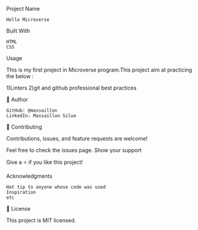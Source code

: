 Project Name

    Hello Microverse

Built With

    HTML
    CSS

Usage

This is my first project in Microverse program.This project aim at practicing the below :

1)Linters
2)git and github professional best practices


👤 Author

    GitHub: @massaillon
    LinkedIn: Massaillon Silue
    
🤝 Contributing

Contributions, issues, and feature requests are welcome!

Feel free to check the issues page.
Show your support

Give a ⭐️ if you like this project!

Acknowledgments

    Hat tip to anyone whose code was used
    Inspiration
    etc

📝 License

This project is MIT licensed.


    
